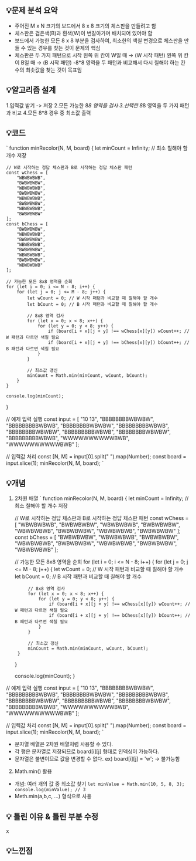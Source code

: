 ## 💡문제 분석 요약
- 주어진 M x N 크기의 보드에서 8 x 8 크기의 체스판을 만들려고 함
- 체스판은 검은색(B)과 흰색(W)이 번갈아가며 배치되어 있어야 함
- 보드에서 가능한 모든 8 x 8 부분을 검사하여, 최소한의 색칠 변경으로 체스판을 만들 수 있는 경우를 찾는 것이 문제의 핵심
- 체스판은 두 가지 패턴으로 시작
왼쪽 위 칸이 W일 때 → (W 시작 패턴)
왼쪽 위 칸이 B일 때 → (B 시작 패턴)
-8*8 영역을 두 패턴과 비교해서 다시 칠해야 하는 칸 수의 최솟값을 찾는 것이 목표임

## 💡알고리즘 설계
1.입력값 받기 -> 저장
2.모든 가능한 8*8 영역을 검사
3.선택한 8*8 영역을 두 가지 패턴과 비교
4.모든 8*8 경우 중 최소값 출력

## 💡코드
`
function minRecolor(N, M, board) {
    let minCount = Infinity; // 최소 칠해야 할 개수 저장

    // W로 시작하는 정답 체스판과 B로 시작하는 정답 체스판 패턴
    const wChess = [
        "WBWBWBWB",
        "BWBWBWBW",
        "WBWBWBWB",
        "BWBWBWBW",
        "WBWBWBWB",
        "BWBWBWBW",
        "WBWBWBWB",
        "BWBWBWBW"
    ];
    const bChess = [
        "BWBWBWBW",
        "WBWBWBWB",
        "BWBWBWBW",
        "WBWBWBWB",
        "BWBWBWBW",
        "WBWBWBWB",
        "BWBWBWBW",
        "WBWBWBWB"
    ];

    // 가능한 모든 8x8 영역을 순회
    for (let i = 0; i <= N - 8; i++) {
        for (let j = 0; j <= M - 8; j++) {
            let wCount = 0; // W 시작 패턴과 비교할 때 칠해야 할 개수
            let bCount = 0; // B 시작 패턴과 비교할 때 칠해야 할 개수

            // 8x8 영역 검사
            for (let x = 0; x < 8; x++) {
                for (let y = 0; y < 8; y++) {
                    if (board[i + x][j + y] !== wChess[x][y]) wCount++; // W 패턴과 다르면 색칠 필요
                    if (board[i + x][j + y] !== bChess[x][y]) bCount++; // B 패턴과 다르면 색칠 필요
                }
            }

            // 최소값 갱신
            minCount = Math.min(minCount, wCount, bCount);
        }
    }

    console.log(minCount);
}

// 예제 입력 실행
const input = [
    "10 13",
    "BBBBBBBBWBWBW",
    "BBBBBBBBBWBWB",
    "BBBBBBBBWBWBW",
    "BBBBBBBBBWBWB",
    "BBBBBBBBWBWBW",
    "BBBBBBBBBWBWB",
    "BBBBBBBBWBWBW",
    "BBBBBBBBBWBWB",
    "WWWWWWWWWWBWB",
    "WWWWWWWWWWBWB"
];

// 입력값 처리
const [N, M] = input[0].split(" ").map(Number);
const board = input.slice(1);
minRecolor(N, M, board);
`

## 💡개념
1) 2차원 배열
`
function minRecolor(N, M, board) {
    let minCount = Infinity; // 최소 칠해야 할 개수 저장

    // W로 시작하는 정답 체스판과 B로 시작하는 정답 체스판 패턴
    const wChess = [
        "WBWBWBWB",
        "BWBWBWBW",
        "WBWBWBWB",
        "BWBWBWBW",
        "WBWBWBWB",
        "BWBWBWBW",
        "WBWBWBWB",
        "BWBWBWBW"
    ];
    const bChess = [
        "BWBWBWBW",
        "WBWBWBWB",
        "BWBWBWBW",
        "WBWBWBWB",
        "BWBWBWBW",
        "WBWBWBWB",
        "BWBWBWBW",
        "WBWBWBWB"
    ];

    // 가능한 모든 8x8 영역을 순회
    for (let i = 0; i <= N - 8; i++) {
        for (let j = 0; j <= M - 8; j++) {
            let wCount = 0; // W 시작 패턴과 비교할 때 칠해야 할 개수
            let bCount = 0; // B 시작 패턴과 비교할 때 칠해야 할 개수

            // 8x8 영역 검사
            for (let x = 0; x < 8; x++) {
                for (let y = 0; y < 8; y++) {
                    if (board[i + x][j + y] !== wChess[x][y]) wCount++; // W 패턴과 다르면 색칠 필요
                    if (board[i + x][j + y] !== bChess[x][y]) bCount++; // B 패턴과 다르면 색칠 필요
                }
            }

            // 최소값 갱신
            minCount = Math.min(minCount, wCount, bCount);
        }
    }

    console.log(minCount);
}

// 예제 입력 실행
const input = [
    "10 13",
    "BBBBBBBBWBWBW",
    "BBBBBBBBBWBWB",
    "BBBBBBBBWBWBW",
    "BBBBBBBBBWBWB",
    "BBBBBBBBWBWBW",
    "BBBBBBBBBWBWB",
    "BBBBBBBBWBWBW",
    "BBBBBBBBBWBWB",
    "WWWWWWWWWWBWB",
    "WWWWWWWWWWBWB"
];

// 입력값 처리
const [N, M] = input[0].split(" ").map(Number);
const board = input.slice(1);
minRecolor(N, M, board);
`
- 문자열 배열은 2차원 배열처럼 사용할 수 있다.
- 각 행은 문자열로 저장되므로 board[i][j] 형태로 인덱싱이 가능하다.
- 문자열은 불변이므로 값을 변경할 수 없다. ex) board[i][j] = 'w'; -> 불가능함

2) Math.min() 활용
- 개념: 여러 개의 값 중 최소값 찾기
`
let minValue = Math.min(10, 5, 8, 3);
console.log(minValue); // 3
`
- Meth.min(a,b,c, ...) 형식으로 사용

## 💡 틀린 이유 & 틀린 부분 수정
x

## 💡느낀점